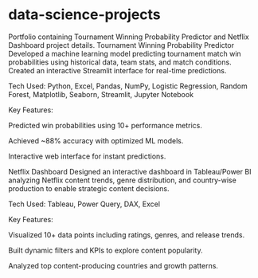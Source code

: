 # data-science-projects
Portfolio containing Tournament Winning Probability Predictor and Netflix Dashboard project details.
Tournament Winning Probability Predictor
Developed a machine learning model predicting tournament match win probabilities using historical data, team stats, and match conditions. Created an interactive Streamlit interface for real-time predictions.

Tech Used: Python, Excel, Pandas, NumPy, Logistic Regression, Random Forest, Matplotlib, Seaborn, Streamlit, Jupyter Notebook

Key Features:

Predicted win probabilities using 10+ performance metrics.

Achieved ~88% accuracy with optimized ML models.

Interactive web interface for instant predictions.


Netflix Dashboard
Designed an interactive dashboard in Tableau/Power BI analyzing Netflix content trends, genre distribution, and country-wise production to enable strategic content decisions.

Tech Used: Tableau, Power Query, DAX, Excel

Key Features:

Visualized 10+ data points including ratings, genres, and release trends.

Built dynamic filters and KPIs to explore content popularity.

Analyzed top content-producing countries and growth patterns.

